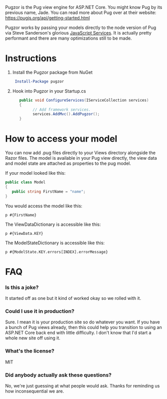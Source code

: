 Pugzor is the Pug view engine for ASP.NET Core. You might know Pug by its previous name, Jade.
You can read more about Pug over at their website: https://pugjs.org/api/getting-started.html

Pugzor works by passing your models directly to the node version of Pug via Steve Sanderson's glorious [JavaScript Services](https://github.com/aspnet/JavaScriptServices).
It is actually pretty performant and there are many optimizations still to be made.

# Instructions

1. Install the Pugzor package from NuGet

   ```PowerShell
    Install-Package pugzor
   ```
2. Hook into Pugzor in your Startup.cs

   ```csharp
      public void ConfigureServices(IServiceCollection services)
      {
            // Add framework services.
            services.AddMvc().AddPugzor();
      }
   ```
# How to access your model

You can now add .pug files directly to your Views directory alongside the Razor files.
The model is available in your Pug view directly, the view data and model state are attached as properties to the pug model.

If your model looked like this:

   ```csharp
   public class Model
   {
      public string FirstName = "name";
   }
   ```

You would access the model like this:

   ```pug
   p #{FirstName}
   ```
   
The ViewDataDictionary is accessible like this:

   ```pug
   p #{ViewData.KEY}
   ```
   
The ModelStateDictionary is accessible like this:

   ```pug
   p #{ModelState.KEY.errors[INDEX].errorMessage}
   ```

# FAQ

### Is this a joke?

It started off as one but it kind of worked okay so we rolled with it.

### Could I use it in production?

Sure. I mean it is your production site so do whatever you want. If you have a bunch of Pug views already, then this could help you transition to using an ASP.NET Core back end with little difficulty. I don't know that I'd start a whole new site off using it.

### What's the license?

MIT

### Did anybody actually ask these questions?

No, we're just guessing at what people would ask. Thanks for reminding us how inconsequential we are.
